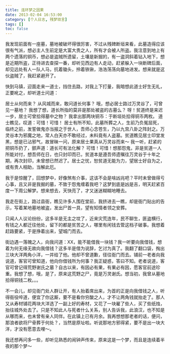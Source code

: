 ```yaml
---
title: 连环梦之因果
date: 2013-02-04 16:53:00
category: [个人日志, 残梦琐言]
tags: []
toc: false
---
```

我发现前面有一座墓，墓地被破坏得很厉害，不过从残碑断垣来看，此墓造得应该很有气派，想必主人生前定是大富大贵之人，所有才会被人所盗。我注意到地上有两个遗落的铜币，想必是盗贼所遗留，土壤是新掘的，有一盗洞斜着钻入地下，想是近期所盗，正待进去查探一番，却听见西边有人走动，赶紧躲入一块断碑后面，却见远处有人一队人马，抗着锄头，拎着铁锹，浩浩荡荡向墓地进发。想来就是这伙盗贼了，我赶紧避开了。
<!-- more -->

快到马镇，迎面走来一道士，挡住去路，对我上下打量，我暗想此道士好生无礼，正要吪之，却听道士问道：

居士从何而来？
从风城而来，敢问道长何事？
哦，想必居士路过万灵谷了，可曾见一墓地？
我想了想，道长所指的莫非是那处被盗的古墓么？
呀！贫道终是来迟一步，居士可曾拾得墓中之物？
我拿出那两块铜币：于断垣处拾得铜币两枚。
道士瞧见，叹道：可惜！可惜！
居士有所不知，此墓所葬之人，生前乃负冤屈死，临终之前，发誓做鬼亦当报之于世人，吾师心念苍生，乃以九宫八卦之阵封之。万灵谷本为邪魔之地，常人白天亦不敢经过，未料竟有人盗墓。贫道瞧见居士印堂发黑，想是已沾邪气，故冒昧一问，原来居士果真从万灵谷而来～
我一听，赶紧的把铜币扔了，颤声道：道长可有法化解？
可惜！可惜！想那怨鬼，非是贫道一人所能对付，想吾师在日，也只封印而已，贫道本是遵吾师遗嘱往万灵谷于十年之期，再次封印，未曾想已然迟了。居士之忧，恕贫道无能为力，望居士好自为之，或有贵人相助，当解此厄。

我于是惊醒了，回想梦中，好像煞有介事，这该不会是啥凶兆吧？平时未曾做得亏心事，且又非是我掘的墓，不致于怨鬼缠着我吧？这梦到底是凶是吉，明天赶紧百度一下周公解梦。想来想去，天快亮了，才又迷迷糊糊地睡去。

我走在街上，路过县衙，瞧见许多人围在堂前，我挤进去一瞧，却是衙门贴出的告示，写着某地墓地被盗，发出尸首一具，望有知情者领之安葬。

只闻人人议论纷纷，这多半是无主之坟了，近来灾荒连年，民不聊生，匪盗横行，有钱之人都迁往他处，留下的都是贫苦之人，哪里有闲钱去管这档子破事。我想着赶路要紧，于是挣着出来，望城门而去。

街边遇一落魄之人，向我问道：XX，能不能借我一块钱？我一听要向我借钱，想着为何无缘无故向我借钱？这多半是借为说辞，乞讨为真了。我翻了翻口袋，掏出三块大洋两角小洋，一并给了他。他却不曾道歉，径往衙门而去。铺前一老者向我说道，客官可曾知道，他向你借钱所为何事？我正疑惑，答曰不知。老者说道，客官可曾记得荒野谢氏之墓？自古以来，有因必有果，有果必有因，愿客官前途珍重。我想了想，哦，是了，原来这荒野之尸，竟是万灵谢氏。想当初，我曾从墓地拾得铜钱二枚。。。

不一会儿，却见衙门处人群让开，有人抬着席出来，为首的正是向我借钱之人，听得衙役啐道，便宜了你这厮，要不是看你穷酸之人，才不让两角钱就抬走了。那人又从寿材铺花两块大洋选了一副上好的寿材，又花了一块雇了些人，买了些纸烛，抬往城外处去了。只是不知此人与死者什么关系，别人告诉我，此浪汉，也不知是从哪而来，也未曾有亲人同伴。在此镇上已有月余。我再想想那老者的话，便问，那浪者欲将尸骨葬于何处？，当然是原址啦。听说那地方邪得紧，要不是出一块大洋，才没有愿意去哩～。

我还想再问多一些，却听见熟悉的闹钟声传来，原来这是一个梦，而且是连续着半夜的那个梦～